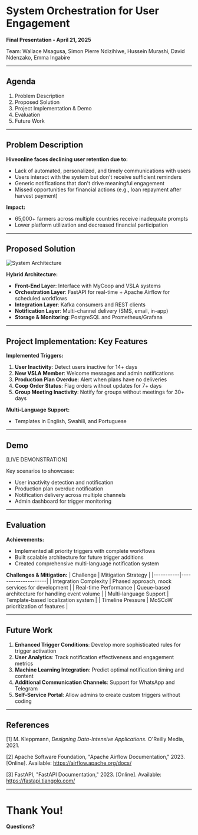 # System Orchestration for User Engagement
**Final Presentation - April 21, 2025**

Team: Wallace Msagusa, Simon Pierre Ndizihiwe, Hussein Murashi, David Ndenzako, Emma Ingabire

---

## Agenda

1. Problem Description
2. Proposed Solution 
3. Project Implementation & Demo
4. Evaluation
5. Future Work

---

## Problem Description

**Hiveonline faces declining user retention due to:**

- Lack of automated, personalized, and timely communications with users
- Users interact with the system but don't receive sufficient reminders
- Generic notifications that don't drive meaningful engagement
- Missed opportunities for financial actions (e.g., loan repayment after harvest payment)

**Impact:**
- 65,000+ farmers across multiple countries receive inadequate prompts
- Lower platform utilization and decreased financial participation

---

## Proposed Solution

![System Architecture](https://i.imgur.com/pTrK7uK.png)

**Hybrid Architecture:**
- **Front-End Layer**: Interface with MyCoop and VSLA systems
- **Orchestration Layer**: FastAPI for real-time + Apache Airflow for scheduled workflows
- **Integration Layer**: Kafka consumers and REST clients
- **Notification Layer**: Multi-channel delivery (SMS, email, in-app)
- **Storage & Monitoring**: PostgreSQL and Prometheus/Grafana

---

## Project Implementation: Key Features

**Implemented Triggers:**
1. **User Inactivity**: Detect users inactive for 14+ days
2. **New VSLA Member**: Welcome messages and admin notifications
3. **Production Plan Overdue**: Alert when plans have no deliveries
4. **Coop Order Status**: Flag orders without updates for 7+ days
5. **Group Meeting Inactivity**: Notify for groups without meetings for 30+ days

**Multi-Language Support:**
- Templates in English, Swahili, and Portuguese

---

## Demo

[LIVE DEMONSTRATION]

Key scenarios to showcase:
- User inactivity detection and notification
- Production plan overdue notification
- Notification delivery across multiple channels
- Admin dashboard for trigger monitoring

---

## Evaluation

**Achievements:**
- Implemented all priority triggers with complete workflows
- Built scalable architecture for future trigger additions
- Created comprehensive multi-language notification system

**Challenges & Mitigation:**
| Challenge | Mitigation Strategy |
|-----------|---------------------|
| Integration Complexity | Phased approach, mock services for development |
| Real-time Performance | Queue-based architecture for handling event volume |
| Multi-language Support | Template-based localization system |
| Timeline Pressure | MoSCoW prioritization of features |

---

## Future Work

1. **Enhanced Trigger Conditions**: Develop more sophisticated rules for trigger activation
2. **User Analytics**: Track notification effectiveness and engagement metrics
3. **Machine Learning Integration**: Predict optimal notification timing and content
4. **Additional Communication Channels**: Support for WhatsApp and Telegram
5. **Self-Service Portal**: Allow admins to create custom triggers without coding

---

## References

[1] M. Kleppmann, *Designing Data-Intensive Applications*. O'Reilly Media, 2021.

[2] Apache Software Foundation, "Apache Airflow Documentation," 2023. [Online]. Available: https://airflow.apache.org/docs/

[3] FastAPI, "FastAPI Documentation," 2023. [Online]. Available: https://fastapi.tiangolo.com/

---

# Thank You!

**Questions?**
